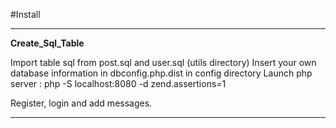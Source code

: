 #Install
***
**Create_Sql_Table**

Import table sql from post.sql and user.sql (utils directory)
Insert your own database information in dbconfig.php.dist in config directory
Launch php server :  php -S localhost:8080 -d zend.assertions=1

Register, login and add messages.

***
